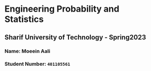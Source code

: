 # Engineering Probability and Statistics 
## Sharif University of Technology - Spring2023
### Name: **Moeein Aali**
### Student Number: `401105561`
